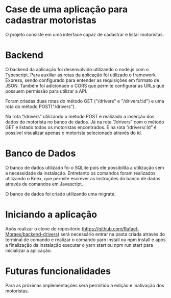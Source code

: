 # Case de uma aplicação para cadastrar motoristas 

O projeto consiste em uma interface capaz de cadastrar e listar motoristas.

# Backend

O backend da aplicação foi desenvolvido utilizando o node.js com o Typescript. Para auxiliar as rotas da aplicação foi utilizado o framework Express, sendo configurado para entender as requisições em formato de JSON. Também foi adicionado o CORS que permite configurar as URLs que possuem permissão para utilizar a API.

Foram criadas duas rotas do método GET ("/drivers" e "/drivers/:id") e uma rota do método POST("/drivers").

Na rota “/drivers” utilizando o método POST é realizado a inserção dos dados do motorista no banco de dados. Já na rota “/drivers” com o método GET é listado todos os motoristas encontrados. E na rota ”/drivers/:id” é possível visualizar apenas o motorista selecionado através do id.

# Banco de Dados

O banco de dados utilizado foi o SQLite pois ele possibilita a utilização sem a necessidade da instalação. Entretanto os comandos foram realizados utilizando o Knex, que permite escrever as instruções do banco de dados através de comandos em Javascript.

O banco de dados foi criado utilizando uma migrate.

# Iniciando a aplicação


Após realizar o clone do repositório (https://github.com/Rafael-Moraes/backend-drivers) será necessário entrar na pasta criada através do terminal de comando e realizar o comando yarn install ou npm install e após a finalização da instalação executar o yarn start ou npm run start para inicializar a aplicação.

# Futuras funcionalidades

Para as próximas implementações será permitido a edição e inativação dos motoristas.
